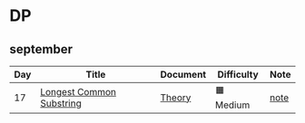 # DP
## september

|  Day |      Title       |    Document     | Difficulty   | Note             
|-----|----------------|---------------|-------------|-----
|17|[Longest Common Substring](https://practice.geeksforgeeks.org/problems/longest-common-substring1452/1)|[Theory](https://www.geeksforgeeks.org/longest-common-substring-dp-29/)|:orange_square: Medium|[note](https://github.com/brijesh20223/DP/blob/main/stringDP/Longest%20Common%20Substring/README.md)|
